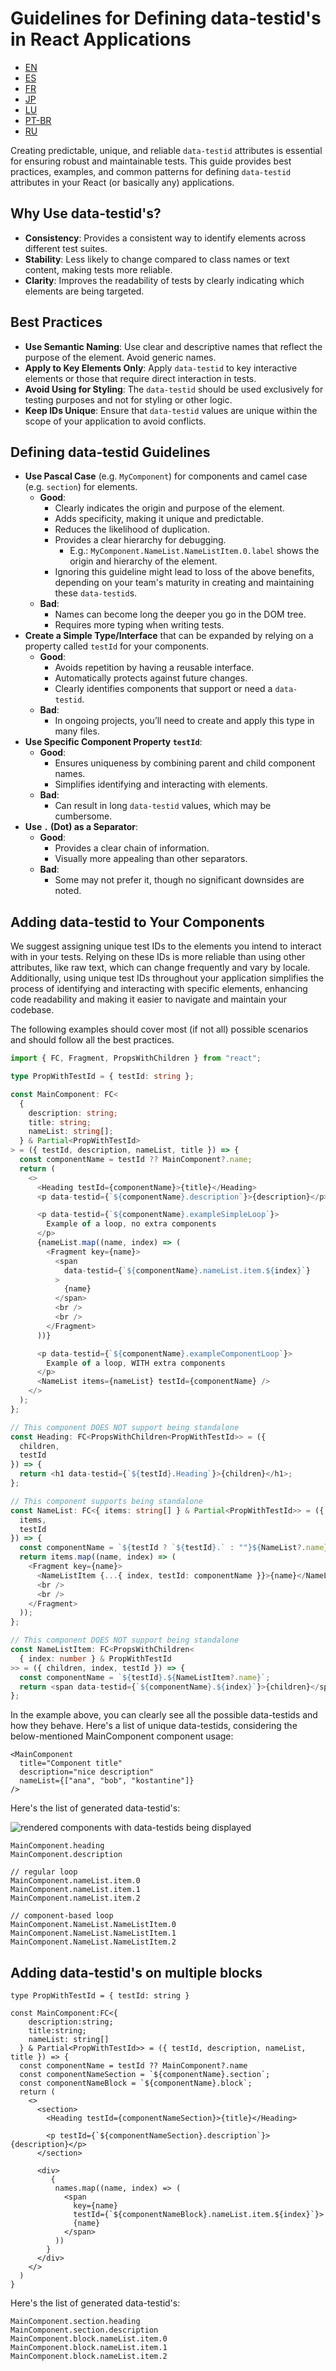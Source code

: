 # Guidelines for Defining data-testid's in React Applications

* [EN](https://github.com/pablohpsilva/data-testid-guidelines/blob/main/README.md)
* [ES](https://github.com/pablohpsilva/data-testid-guidelines/blob/main/README-ES.md)
* [FR](https://github.com/pablohpsilva/data-testid-guidelines/blob/main/README-FR.md)
* [JP](https://github.com/pablohpsilva/data-testid-guidelines/blob/main/README-JP.md)
* [LU](https://github.com/pablohpsilva/data-testid-guidelines/blob/main/README-LG.md)
* [PT-BR](https://github.com/pablohpsilva/data-testid-guidelines/blob/main/README-PTBR.md)
* [RU](https://github.com/pablohpsilva/data-testid-guidelines/blob/main/README-RU.md)

Creating predictable, unique, and reliable `data-testid` attributes is essential for ensuring robust and maintainable tests. This guide provides best practices, examples, and common patterns for defining `data-testid` attributes in your React (or basically any) applications.

## Why Use data-testid's?

- **Consistency**: Provides a consistent way to identify elements across different test suites.
- **Stability**: Less likely to change compared to class names or text content, making tests more reliable.
- **Clarity**: Improves the readability of tests by clearly indicating which elements are being targeted.

## Best Practices

- **Use Semantic Naming**: Use clear and descriptive names that reflect the purpose of the element. Avoid generic names.
- **Apply to Key Elements Only**: Apply `data-testid` to key interactive elements or those that require direct interaction in tests.
- **Avoid Using for Styling**: The `data-testid` should be used exclusively for testing purposes and not for styling or other logic.
- **Keep IDs Unique**: Ensure that `data-testid` values are unique within the scope of your application to avoid conflicts.

## Defining data-testid Guidelines

- **Use Pascal Case** (e.g. `MyComponent`) for components and camel case (e.g. `section`) for elements.
  - **Good**:
    - Clearly indicates the origin and purpose of the element.
    - Adds specificity, making it unique and predictable.
    - Reduces the likelihood of duplication.
    - Provides a clear hierarchy for debugging.
      - E.g.: `MyComponent.NameList.NameListItem.0.label` shows the origin and hierarchy of the element.
    - Ignoring this guideline might lead to loss of the above benefits, depending on your team's maturity in creating and maintaining these `data-testid`s.
  - **Bad**:
    - Names can become long the deeper you go in the DOM tree.
    - Requires more typing when writing tests.
- **Create a Simple Type/Interface** that can be expanded by relying on a property called `testId` for your components.
  - **Good**:
    - Avoids repetition by having a reusable interface.
    - Automatically protects against future changes.
    - Clearly identifies components that support or need a `data-testid`.
  - **Bad**:
    - In ongoing projects, you’ll need to create and apply this type in many files.
- **Use Specific Component Property `testId`**:
  - **Good**:
    - Ensures uniqueness by combining parent and child component names.
    - Simplifies identifying and interacting with elements.
  - **Bad**:
    - Can result in long `data-testid` values, which may be cumbersome.
- **Use `.` (Dot) as a Separator**:
  - **Good**:
    - Provides a clear chain of information.
    - Visually more appealing than other separators.
  - **Bad**:
    - Some may not prefer it, though no significant downsides are noted.

## Adding data-testid to Your Components

We suggest assigning unique test IDs to the elements you intend to interact with in your tests. Relying on these IDs is more reliable than using other attributes, like raw text, which can change frequently and vary by locale. Additionally, using unique test IDs throughout your application simplifies the process of identifying and interacting with specific elements, enhancing code readability and making it easier to navigate and maintain your codebase.

The following examples should cover most (if not all) possible scenarios and should follow all the best practices.

```typescript
import { FC, Fragment, PropsWithChildren } from "react";

type PropWithTestId = { testId: string };

const MainComponent: FC<
  {
    description: string;
    title: string;
    nameList: string[];
  } & Partial<PropWithTestId>
> = ({ testId, description, nameList, title }) => {
  const componentName = testId ?? MainComponent?.name;
  return (
    <>
      <Heading testId={componentName}>{title}</Heading>
      <p data-testid={`${componentName}.description`}>{description}</p>

      <p data-testid={`${componentName}.exampleSimpleLoop`}>
        Example of a loop, no extra components
      </p>
      {nameList.map((name, index) => (
        <Fragment key={name}>
          <span
            data-testid={`${componentName}.nameList.item.${index}`}
          >
            {name}
          </span>
          <br />
          <br />
        </Fragment>
      ))}

      <p data-testid={`${componentName}.exampleComponentLoop`}>
        Example of a loop, WITH extra components
      </p>
      <NameList items={nameList} testId={componentName} />
    </>
  );
};

// This component DOES NOT support being standalone
const Heading: FC<PropsWithChildren<PropWithTestId>> = ({
  children,
  testId
}) => {
  return <h1 data-testid={`${testId}.Heading`}>{children}</h1>;
};

// This component supports being standalone
const NameList: FC<{ items: string[] } & Partial<PropWithTestId>> = ({
  items,
  testId
}) => {
  const componentName = `${testId ? `${testId}.` : ""}${NameList?.name}`;
  return items.map((name, index) => (
    <Fragment key={name}>
      <NameListItem {...{ index, testId: componentName }}>{name}</NameListItem>
      <br />
      <br />
    </Fragment>
  ));
};

// This component DOES NOT support being standalone
const NameListItem: FC<PropsWithChildren<
  { index: number } & PropWithTestId
>> = ({ children, index, testId }) => {
  const componentName = `${testId}.${NameListItem?.name}`;
  return <span data-testid={`${componentName}.${index}`}>{children}</span>;
};
```

In the example above, you can clearly see all the possible data-testids and how they behave. Here's a list of unique data-testids, considering the below-mentioned MainComponent component usage:

```
<MainComponent
  title="Component title"
  description="nice description"
  nameList={["ana", "bob", "kostantine"]}
/>
```

Here's the list of generated data-testid's:

<img src="images/rendered.png" alt="rendered components with data-testids being displayed">

```
MainComponent.heading
MainComponent.description

// regular loop
MainComponent.nameList.item.0
MainComponent.nameList.item.1
MainComponent.nameList.item.2

// component-based loop
MainComponent.NameList.NameListItem.0
MainComponent.NameList.NameListItem.1
MainComponent.NameList.NameListItem.2
```

## Adding data-testid's on multiple blocks

```
type PropWithTestId = { testId: string }

const MainComponent:FC<{
    description:string;
    title:string;
    nameList: string[]
  } & Partial<PropWithTestId>> = ({ testId, description, nameList, title }) => {
  const componentName = testId ?? MainComponent?.name
  const componentNameSection = `${componentName}.section`;
  const componentNameBlock = `${componentName}.block`;
  return (
    <>
      <section>
        <Heading testId={componentNameSection}>{title}</Heading>

        <p testId={`${componentNameSection}.description`}>{description}</p>
      </section>

      <div>
         {
          names.map((name, index) => (
            <span
              key={name}
              testId={`${componentNameBlock}.nameList.item.${index}`}>
              {name}
            </span>
          ))
        }
      </div>
    </>
  )
}
```

Here's the list of generated data-testid's:

```
MainComponent.section.heading
MainComponent.section.description
MainComponent.block.nameList.item.0
MainComponent.block.nameList.item.1
MainComponent.block.nameList.item.2
```
